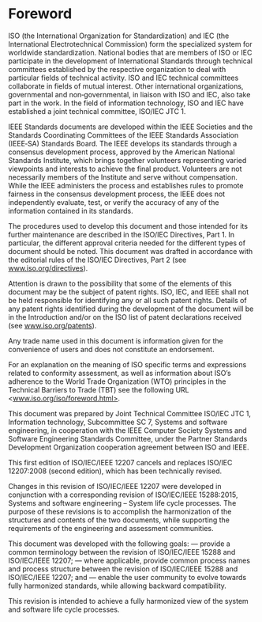 # Foreword

ISO (the International Organization for Standardization) and IEC (the International Electrotechnical Commission) form the specialized system for worldwide standardization.
National bodies that are members of ISO or IEC participate in the development of International Standards through technical committees established by the respective organization to deal with particular fields of technical activity.
ISO and IEC technical committees collaborate in fields of mutual interest.
Other international organizations, governmental and non‐governmental, in liaison with ISO and IEC, also take part in the work.
In the field of information technology, ISO and IEC have established a joint technical committee, ISO/IEC JTC 1.

IEEE Standards documents are developed within the IEEE Societies and the Standards Coordinating Committees of the IEEE Standards Association (IEEE‐SA) Standards Board.
The IEEE develops its standards through a consensus development process, approved by the American National Standards Institute, which brings together volunteers representing varied viewpoints and interests to achieve the final product.
Volunteers are not necessarily members of the Institute and serve without compensation.
While the IEEE administers the process and establishes rules to promote fairness in the consensus development process, the IEEE does not independently evaluate, test, or verify the accuracy of any of the information contained in its standards.

The procedures used to develop this document and those intended for its further maintenance are described in the ISO/IEC Directives, Part 1.
In particular, the different approval criteria needed for the different types of document should be noted.
This document was drafted in accordance with the editorial rules of the ISO/IEC Directives, Part 2 (see www.iso.org/directives).

Attention is drawn to the possibility that some of the elements of this document may be the subject of patent rights.
ISO, IEC, and IEEE shall not be held responsible for identifying any or all such patent rights.
Details of any patent rights identified during the development of the document will be in the Introduction and/or on the ISO list of patent declarations received (see www.iso.org/patents).

Any trade name used in this document is information given for the convenience of users and does not constitute an endorsement.

For an explanation on the meaning of ISO specific terms and expressions related to conformity assessment, as well as information about ISO’s adherence to the World Trade Organization (WTO) principles in the Technical Barriers to Trade (TBT) see the following URL <www.iso.org/iso/foreword.html>.

This document was prepared by Joint Technical Committee ISO/IEC JTC 1, Information technology, Subcommittee SC 7, Systems and software engineering, in cooperation with the IEEE Computer Society Systems and Software Engineering Standards Committee, under the Partner Standards Development Organization cooperation agreement between ISO and IEEE.

This first edition of ISO/IEC/IEEE 12207 cancels and replaces ISO/IEC 12207:2008 (second edition), which has been technically revised.

Changes in this revision of ISO/IEC/IEEE 12207 were developed in conjunction with a corresponding revision of ISO/IEC/IEEE 15288:2015, Systems and software engineering – System life cycle processes.
The purpose of these revisions is to accomplish the harmonization of the structures and contents of the two documents, while supporting the requirements of the engineering and assessment communities.

This document was developed with the following goals:
— provide a common terminology between the revision of ISO/IEC/IEEE 15288 and ISO/IEC/IEEE 12207;
— where applicable, provide common process names and process structure between the revision of ISO/IEC/IEEE 15288 and ISO/IEC/IEEE 12207; and
— enable the user community to evolve towards fully harmonized standards, while allowing backward compatibility.

This revision is intended to achieve a fully harmonized view of the system and software life cycle processes.
